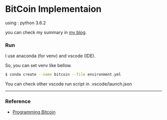 # BitCoin Implementaion

using : python 3.6.2

you can check my summary in [my blog](https://justlog.tistory.com/tag/bitcoin).

### Run

I use anaconda (for venv) and vscode (IDE).

So, you can set venv like bellow.
```bash
$ conda create --name bitcoin --file environment.yml
```

You can check other vscode run script in .vscode/launch.json

---

### Reference 

- [Programming Bitcoin](https://learning.oreilly.com/library/view/programming-bitcoin/9781492031482/)